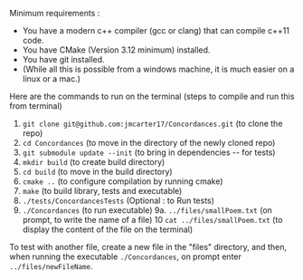 Minimum requirements : 
 - You have a modern c++ compiler (gcc or clang) that can compile c++11 code.
 - You have CMake (Version 3.12 minimum) installed.
 - You have git installed.
 - (While all this is possible from a windows machine, it is much easier on a linux or a mac.)

Here are the commands to run on the terminal (steps to compile and run this from terminal)
1. `git clone git@github.com:jmcarter17/Concordances.git` (to clone the repo)
2. `cd Concordances` (to move in the directory of the newly cloned repo) 
3. `git submodule update --init` (to bring in dependencies -- for tests)
4. `mkdir build` (to create build directory)
5. `cd build` (to move in the build directory)
6. `cmake ..` (to configure compilation by running cmake) 
7. `make` (to build library, tests and executable) 
8. `./tests/ConcordancesTests` (Optional : to Run tests) 
9. `./Concordances` (to run executable)
9a. `../files/smallPoem.txt` (on prompt, to write the name of a file)
10 `cat ../files/smallPoem.txt` (to display the content of the file on the terminal)

To test with another file, create a new file in the "files" directory, and then,
when running the executable `./Concordances`, on prompt enter `../files/newFileName`.
